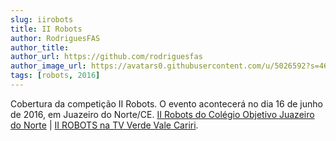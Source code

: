 ```yaml
---
slug: iirobots
title: II Robots
author: RodriguesFAS
author_title: 
author_url: https://github.com/rodriguesfas
author_image_url: https://avatars0.githubusercontent.com/u/5026592?s=460&u=6359726ff185605ce329a262acc9a5390c71e357&v=4
tags: [robots, 2016]
---
```


Cobertura da competição II Robots. O evento acontecerá no dia 16 de junho de 2016, em Juazeiro do Norte/CE. [II Robots do Colégio Objetivo Juazeiro do Norte](https://www.youtube.com/watch?v=Qcs-3IouN-0) | [II ROBOTS na TV Verde Vale Cariri](https://www.youtube.com/watch?v=j7zXXstwzsM&feature=youtu.be).
